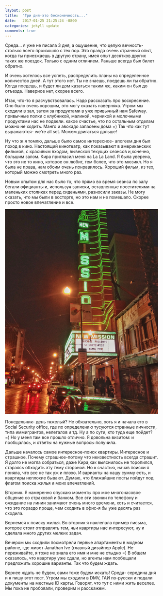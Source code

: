 ```yaml
---
layout: post
title:  "Три дня-это бесконечность..."
date:   2017-01-25 21:25:24 -0800
categories: jekyll update
comments: true
---
```


Среда… я уже не писала 3 дня, а ощущение, что целую вечность- столько всего произошло с тех пор. Это правда очень странный опыт, когда ты приезжаешь в другую страну, имея опыт десятков других таких же поездок. Только с одним отличием. Раньше всегда был билет обратно. <!--separate-->

И очень хотелось все успеть, распределить планы на определенное количество дней. А тут этого нет. Ты не знаешь, поедешь ли ты обратно. Когда поедешь, и будет ли дом казаться таким же, каким он был до отъезда. Наверное нет, скорее всего.

Итак, что-то я расчувствовалась. Надо рассказать про воскресение. Оно было очень хорошим, это могу сказать наверняка. Утром мы сходили в зал, затем за продуктами в уже привычный нам Safeway. привычные полки с клубникой, малиной, черникой и молочными продуктами нас не подвели. какое счастье, что по остальным отделам можно не ходить. Манго и авокадо запасены дома =) Так что как тут выражаются- we're all set. Можем двигаться дальше!

Ну что ж я томлю, дальше было самое интересное- апогеем дня был поход в кино. Настоящий кинотеатр, как показывают в американских фильмов, с красивым входом, вывеской текущих сеансов и,конечно, большим залом. Кира пригласил меня на La La Land. Я была уверена, что это не то кино, которое он любит, тем более, что это мюзикл. Но я была не права, нам обоим очень понравилось. Хороший фильм, из тех, который можно смотреть много раз. 

Новым опытом для нас было то, что прямо во время сеанса по залу бегали официанты и, используя записки, оставленные посетителями на маленьких столиках перед сиденьями, разносили заказы. Не могу сказать, что мы были в восторге, но это нам и не помешало. Скорее просто новое впечатление и все.


![Cinema](/assets/images/posts/2017-01-25-three-days-infinity/cinema.JPG)

Понедельник- день тяжелый? Не обязательно, хоть я и  начала его в Social Security office, где по определению тусуются странные личности, типа иммигрантов, нелегалов и тд. Ну а по сути, кто туда еще пойдет? =) Но у меня там все прошло отлично. Я довольна визитом: и пообщалась, и ответы на нужные вопросы получила.

Дальше началось самое интересное-поиск квартиры. Интересное и страшное. Почему страшное-потому что неизвестность всегда страшит. Я долго не могла собраться, даже Кира,как выяснилось не торопился, стараясь обходить эту тему стороной. Но к счастью, начав поиски я поняла, что все не так уж и плохо. И варианты на нашу сумму есть, и квартиры неплохие бывают. Думаю, что ближайшие посты пойдут под флагом поиска жилья и моих впечатлений.

Вторник. Я намеренно опускаю моменты про мое многочасовое общение со страховой и банком. Все эти звонки по телефону и ожидание на линии занимают очень много времени, хоть и считается, что это гораздо проще, чем сходить в офис-я бы уже десять раз сходила. 

Вернемся к поиску жилья. Во вторник я наклепала пример письма, которое стоит отправлять тем, чьи квартиры нас интересуют, ну и сделала много других мелких задач.

Вечером мы сходили посмотрели первые апартаменты в модном районе, где живет Janathan Ive (главный дизайнер Apple). Не переживайте, я тоже не знала его имя и мне не стыдно =)
 В общем оказалось, что квартиру уже сдали, но агенты нам пообещали предложить хорошие варианты. Так что будем ждать. 

Вернее ждать не будем, сами тоже будем искать!
Среда- cередина дня и я пишу этот пост. Утром мы сходили в DMV, ГАИ по-русски и подали документы на местные  ID карты. Говорят, что тут с ними жить веселее. Мы пока не пробовали, проверим и расскажем. 


